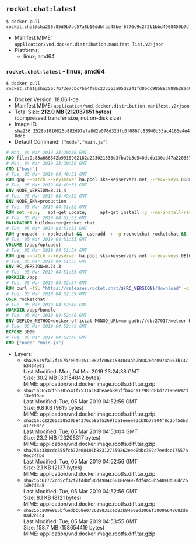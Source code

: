 ## `rocket.chat:latest`

```console
$ docker pull rocket.chat@sha256:85d9b7bc57a8b10ddbfaa45bef6776c9c2f2b1bbd4968450b7df8645b53c15a9
```

-	Manifest MIME: `application/vnd.docker.distribution.manifest.list.v2+json`
-	Platforms:
	-	linux; amd64

### `rocket.chat:latest` - linux; amd64

```console
$ docker pull rocket.chat@sha256:7b73e7cbc7b64f9bc233363a05d2241fd0bdc98588c988b28ad0cf9eebf172d1
```

-	Docker Version: 18.06.1-ce
-	Manifest MIME: `application/vnd.docker.distribution.manifest.v2+json`
-	Total Size: **212.0 MB (212037651 bytes)**  
	(compressed transfer size, not on-disk size)
-	Image ID: `sha256:2528b1010825b882d97e7a8d2a078d32dfc0f0867c83940d53ac4165e4e48dcb`
-	Default Command: `["node","main.js"]`

```dockerfile
# Mon, 04 Mar 2019 23:20:30 GMT
ADD file:9c83a686342b9918902182a223021336d3fba9b5e540dcdb130ad47a22033781 in / 
# Mon, 04 Mar 2019 23:20:30 GMT
CMD ["bash"]
# Tue, 05 Mar 2019 04:49:51 GMT
RUN gpg --batch --keyserver ha.pool.sks-keyservers.net --recv-keys DD8F2338BAE7501E3DD5AC78C273792F7D83545D
# Tue, 05 Mar 2019 04:49:51 GMT
ENV NODE_VERSION=8.11.4
# Tue, 05 Mar 2019 04:49:52 GMT
ENV NODE_ENV=production
# Tue, 05 Mar 2019 04:51:52 GMT
RUN set -eux; 	apt-get update; 	apt-get install -y --no-install-recommends ca-certificates curl; 	rm -rf /var/lib/apt/lists/*; 	curl -fsSLO --compressed "https://nodejs.org/dist/v$NODE_VERSION/node-v$NODE_VERSION-linux-x64.tar.gz"; 	curl -fsSLO --compressed "https://nodejs.org/dist/v$NODE_VERSION/SHASUMS256.txt.asc"; 	gpg --batch --decrypt --output SHASUMS256.txt SHASUMS256.txt.asc; 	grep " node-v$NODE_VERSION-linux-x64.tar.gz\$" SHASUMS256.txt | sha256sum -c -; 	tar -xf "node-v$NODE_VERSION-linux-x64.tar.gz" -C /usr/local --strip-components=1 --no-same-owner; 	rm "node-v$NODE_VERSION-linux-x64.tar.gz" SHASUMS256.txt.asc SHASUMS256.txt; 	npm cache clear --force
# Tue, 05 Mar 2019 04:51:52 GMT
MAINTAINER buildmaster@rocket.chat
# Tue, 05 Mar 2019 04:51:53 GMT
RUN groupadd -r rocketchat &&  useradd -r -g rocketchat rocketchat &&  mkdir -p /app/uploads &&  chown rocketchat.rocketchat /app/uploads
# Tue, 05 Mar 2019 04:51:53 GMT
VOLUME [/app/uploads]
# Tue, 05 Mar 2019 04:51:54 GMT
RUN gpg --batch --keyserver ha.pool.sks-keyservers.net --recv-keys 0E163286C20D07B9787EBE9FD7F9D0414FD08104
# Tue, 05 Mar 2019 04:51:55 GMT
ENV RC_VERSION=0.74.3
# Tue, 05 Mar 2019 04:51:55 GMT
WORKDIR /app
# Tue, 05 Mar 2019 04:52:37 GMT
RUN curl -fSL "https://releases.rocket.chat/${RC_VERSION}/download" -o rocket.chat.tgz &&  curl -fSL "https://releases.rocket.chat/${RC_VERSION}/asc" -o rocket.chat.tgz.asc &&  gpg --batch --verify rocket.chat.tgz.asc rocket.chat.tgz &&  tar zxvf rocket.chat.tgz &&  rm rocket.chat.tgz rocket.chat.tgz.asc &&  cd bundle/programs/server &&  npm install &&  npm cache clear --force &&  chown -R rocketchat:rocketchat /app
# Tue, 05 Mar 2019 04:52:39 GMT
USER rocketchat
# Tue, 05 Mar 2019 04:52:40 GMT
WORKDIR /app/bundle
# Tue, 05 Mar 2019 04:52:40 GMT
ENV DEPLOY_METHOD=docker-official MONGO_URL=mongodb://db:27017/meteor HOME=/tmp PORT=3000 ROOT_URL=http://localhost:3000 Accounts_AvatarStorePath=/app/uploads
# Tue, 05 Mar 2019 04:52:40 GMT
EXPOSE 3000
# Tue, 05 Mar 2019 04:52:40 GMT
CMD ["node" "main.js"]
```

-	Layers:
	-	`sha256:9fa17f107b7e9d91511082fc06c45340c4ab2b0820dc0974a963b137b3434e01`  
		Last Modified: Mon, 04 Mar 2019 23:24:38 GMT  
		Size: 30.2 MB (30154842 bytes)  
		MIME: application/vnd.docker.image.rootfs.diff.tar.gzip
	-	`sha256:653cf56705541f7531ac84beaeb8e6ffba4ca17983d8bd72190e692d13e019ae`  
		Last Modified: Tue, 05 Mar 2019 04:52:56 GMT  
		Size: 9.8 KB (9815 bytes)  
		MIME: application/vnd.docker.image.rootfs.diff.tar.gzip
	-	`sha256:c22265238530b84376cb85f5269fda1eeee93cb8b77804f8c2bf5db3a17c80cc`  
		Last Modified: Tue, 05 Mar 2019 04:53:04 GMT  
		Size: 23.2 MB (23208317 bytes)  
		MIME: application/vnd.docker.image.rootfs.diff.tar.gzip
	-	`sha256:338cdc555fcb77e08401b883127559262eee0bbc392c7eed4c17557a0ec74fbd`  
		Last Modified: Tue, 05 Mar 2019 04:52:56 GMT  
		Size: 2.1 KB (2137 bytes)  
		MIME: application/vnd.docker.image.rootfs.diff.tar.gzip
	-	`sha256:61772cd5cf32f2fdd8f86d4904c681869492fdf4a58b540e0b06dc261d97f3a5`  
		Last Modified: Tue, 05 Mar 2019 04:52:56 GMT  
		Size: 8.1 KB (8121 bytes)  
		MIME: application/vnd.docker.image.rootfs.diff.tar.gzip
	-	`sha256:a09e905bf6edbb68e072629831cec83b84608d1068f3809a648682de0ad2e1c4`  
		Last Modified: Tue, 05 Mar 2019 04:53:55 GMT  
		Size: 158.7 MB (158654419 bytes)  
		MIME: application/vnd.docker.image.rootfs.diff.tar.gzip
